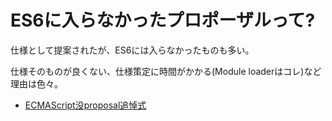 # ES6に入らなかったプロポーザルって?

仕様として提案されたが、ES6には入らなかったものも多い。

仕様そのものが良くない、仕様策定に時間がかかる(Module loaderはコレ)など理由は色々。

-   [ECMAScript没proposal追悼式](http://www.slideshare.net/KMC_JP/ecmascriptproposal "ECMAScript没proposal追悼式")
